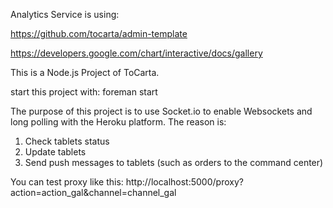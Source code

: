 Analytics Service is using:

https://github.com/tocarta/admin-template

https://developers.google.com/chart/interactive/docs/gallery

This is a Node.js Project of ToCarta.

start this project with: foreman start

The purpose of this project is to use Socket.io to enable Websockets and long polling
with the Heroku platform. The reason is:

1. Check tablets status
2. Update tablets
3. Send push messages to tablets (such as orders to the command center)

You can test proxy like this: http://localhost:5000/proxy?action=action_gal&channel=channel_gal